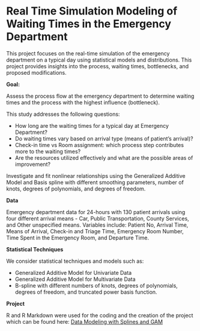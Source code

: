 # Real Time Simulation Modeling of Waiting Times in the Emergency Department
This project focuses on the real-time simulation of the emergency department on a typical day using statistical models and distributions. This project provides insights into the process, waiting times, bottlenecks, and proposed modifications.

**Goal:** 

Assess the process flow at the emergency department to determine waiting times and the process with the highest influence (bottleneck).

This study addresses the following questions:

* How long are the waiting times for a typical day at Emergency Department?
* Do waiting times vary based on arrival type (means of patient’s arrival)?
* Check-in time vs Room assignment: which process step contributes more to the waiting times?
* Are the resources utilized effectively and what are the possible areas of improvement?



Investigate and fit nonlinear relationships using the Generalized Additive Model and Basis spline with different smoothing parameters, number of knots, degrees of polynomials, and degrees of freedom. 

**Data**

Emergency department data for 24-hours with 130 patient arrivals using four different arrival means - Car, Public Transportation, County Services, and Other unspecified means.
Variables include: Patient No, Arrival Time, Means of Arrival, Check-in and Triage Time, Emergency Room Number, Time Spent in the Emergency Room, and Departure Time.


**Statistical Techniques**

We consider statistical techniques and models such as:
* Generalized Additive Model for Univariate Data
*  Generalized Additive Model for Multivariate Data
*  B-spline with different numbers of knots, degrees of polynomials, degrees of freedom, and truncated power basis function.


**Project**

R and R Markdown were used for the coding and the creation of the project which can be found here: [Data Modeling with Splines and GAM](https://rpubs.com/Saidat/B-Splines-and-GAM)

